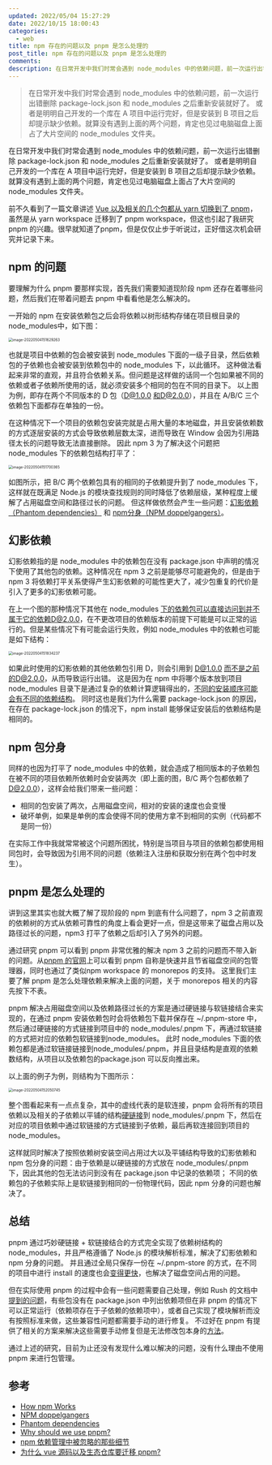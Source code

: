 ```yaml
---
updated: 2022/05/04 15:27:29
date: 2022/10/15 18:00:43
categories: 
  - web
title: npm 存在的问题以及 pnpm 是怎么处理的
post_title: npm 存在的问题以及 pnpm 是怎么处理的
comments: 
description: 在日常开发中我们时常会遇到 node_modules 中的依赖问题，前一次运行出错删除 package-lock.json 和 node_modules 之后重新安装就好了。 或者是明明自己开发的一个库在 A 项目中运行完好，但是安装到 B 项目之后却提示缺少依赖。就算没有遇到上面的两个问题，肯定也见过电脑磁盘上面占了大片空间的 node_modules 文件夹。
---
```

> 在日常开发中我们时常会遇到 node_modules 中的依赖问题，前一次运行出错删除 package-lock.json 和 node_modules 之后重新安装就好了。 或者是明明自己开发的一个库在 A 项目中运行完好，但是安装到 B 项目之后却提示缺少依赖。就算没有遇到上面的两个问题，肯定也见过电脑磁盘上面占了大片空间的 node_modules 文件夹。

在日常开发中我们时常会遇到 node_modules 中的依赖问题，前一次运行出错删除 package-lock.json 和 node_modules 之后重新安装就好了。 或者是明明自己开发的一个库在 A 项目中运行完好，但是安装到 B 项目之后却提示缺少依赖。就算没有遇到上面的两个问题，肯定也见过电脑磁盘上面占了大片空间的 node_modules 文件夹。

前不久看到了一篇文章讲述 [Vue 以及相关的几个包都从 yarn 切换到了 pnpm](https://www.teqng.com/2021/12/07/%E4%B8%BA%E4%BB%80%E4%B9%88-vue-%E6%BA%90%E7%A0%81%E4%BB%A5%E5%8F%8A%E7%94%9F%E6%80%81%E4%BB%93%E5%BA%93%E8%A6%81%E8%BF%81%E7%A7%BB-pnpm/)， 虽然是从 yarn workspace 迁移到了 pnpm workspace，但这也引起了我研究 pnpm 的兴趣。很早就知道了pnpm，但是仅仅止步于听说过，正好借这次机会研究并记录下来。

## npm 的问题

要理解为什么 pnpm 要那样实现，首先我们需要知道现阶段 npm 还存在着哪些问题，然后我们在带着问题去 pnpm 中看看他是怎么解决的。

一开始的 npm 在安装依赖包之后会将依赖以树形结构存储在项目根目录的 node_modules中，如下图：

<img src="https://static.jindll.com/notes/image-20220504151629263.png" alt="image-20220504151629263" style="zoom:50%;" />

也就是项目中依赖的包会被安装到 node_modules 下面的一级子目录，然后依赖包的子依赖也会被安装到依赖包中的 node_modules 下，以此循环。 这种做法看起来非常的直观，并且符合依赖关系。但问题是这样做的话同一个包如果被不同的依赖或者子依赖所使用的话，就必须安装多个相同的包在不同的目录下。 以上图为例，即存在两个不同版本的 D 包（D@1.0.0 和D@2.0.0），并且在 A/B/C 三个依赖包下面都存在单独的一份。

在这种情况下一个项目的依赖包安装完就是占用大量的本地磁盘，并且安装依赖数的方式逐层安装的方式会导致依赖层数太深，进而导致在 Window 会因为引用路径太长的问题导致无法直接删除。 因此 npm 3 为了解决这个问题把 node_modules 下的依赖包结构打平了：

<img src="https://static.jindll.com/notes/image-20220504151700365.png" alt="image-20220504151700365" style="zoom:50%;" />

如图所示，把 B/C 两个依赖包具有的相同的子依赖提升到了 node_modules 下，这样就在既满足 Node.js 的模块查找规则的同时降低了依赖层级，某种程度上缓解了占用磁盘空间和路径过长的问题。 但这样做依然会产生一些问题：[幻影依赖（Phantom dependencies）](https://rushjs.io/pages/advanced/npm_doppelgangers/) 和 [npm分身（NPM doppelgangers）](https://rushjs.io/pages/advanced/npm_doppelgangers/)。

## 幻影依赖

幻影依赖指的是 node_modules 中的依赖包在没有 package.json 中声明的情况下使用了其他包的依赖。这种情况在 npm 3 之前是能够尽可能避免的，但是由于 npm 3 将依赖打平关系使得产生幻影依赖的可能性更大了，减少包重复的代价是引入了更多的幻影依赖可能。

在上一个图的那种情况下其他在 node_modules 下的依赖包可以直接访问到并不属于它的依赖D@2.0.0，在不更改项目的依赖版本的前提下可能是可以正常的运行的。但是某些情况下有可能会运行失败，例如 node_modules 中的依赖也可能是如下结构：

<img src="https://static.jindll.com/notes/image-20220504151834237.png" alt="image-20220504151834237" style="zoom:50%;" />

如果此时使用的幻影依赖的其他依赖包引用 D，则会引用到 D@1.0.0 而不是之前的D@2.0.0，从而导致运行出错。 这是因为在 npm 中将哪个版本放到项目 node_modules 目录下是通过复杂的依赖计算逻辑得出的，[不同的安装顺序可能会有不同的依赖结构](http://npm.github.io/how-npm-works-docs/npm3/non-determinism.html)。 同时这也是我们为什么需要 package-lock.json 的原因，在存在 package-lock.json 的情况下，npm install 能够保证安装后的依赖结构是相同的。

## npm 包分身

同样的也因为打平了 node_modules 中的依赖，就会造成了相同版本的子依赖包在被不同的项目依赖所依赖时会安装两次（即上面的图，B/C 两个包都依赖了 D@2.0.0），这样会给我们带来一些问题：

- 相同的包安装了两次，占用磁盘空间，相对的安装的速度也会变慢
- 破坏单例，如果是单例的库会使得不同的使用方拿不到相同的实例（代码都不是同一份）

在实际工作中我就常常被这个问题所困扰，特别是当项目与项目的依赖包都使用相同包时，会导致因为引用不同的问题（依赖注入注册和获取分别在两个包中时发生）。

## pnpm 是怎么处理的

讲到这里其实也就大概了解了现阶段的 npm 到底有什么问题了，npm 3 之前直观的依赖树的方式从依赖可靠性的角度上看会更好一点，但是这带来了磁盘占用以及路径过长的问题，npm3 打平了依赖之后却引入了另外的问题。

通过研究 pnpm 可以看到 pnpm 非常优雅的解决 npm 3 之前的问题而不带入新的问题。从[pnpm 的官网](https://pnpm.io/zh/)上可以看到 pnpm 自称是快速并且节省磁盘空间的包管理器，同时也通过了类似npm workspace 的 monorepos 的支持。 这里我们主要了解 pnpm 是怎么处理依赖来解决上面的问题，关于 monorepos 相关的内容先按下不表。

pnpm 解决占用磁盘空间以及依赖路径过长的方案是通过硬链接与软链接结合来实现的，在通过 pnpm 安装依赖包时会将依赖包下载并保存在 ~/.pnpm-store 中， 然后通过硬链接的方式链接到项目中的 node_modules/.pnpm 下，再通过软链接的方式把对应的依赖包软链接到node_modules。 此时 node_modules 下面的依赖包都是通过软链接链接到node_modules/.pnpm，并且目录结构是直观的依赖数结构，从项目以及依赖包的package.json 可以反向推出来。

以上面的例子为例，则结构为下图所示：

<img src="https://static.jindll.com/notes/image-20220504152050745.png" alt="image-20220504152050745" style="zoom:50%;" />

整个图看起来有一点点复杂，其中的虚线代表的是软连接，pnpm 会将所有的项目依赖以及相关的子依赖以平铺的结构[硬链接](https://zh.wikipedia.org/wiki/%E7%A1%AC%E9%93%BE%E6%8E%A5)到 node_modules/.pnpm 下，然后在对应的项目依赖中通过软链接的方式链接到子依赖，最后再软连接回到项目的 node_modules。

这样就同时解决了按照依赖树安装空间占用过大以及平铺结构导致的幻影依赖和 npm 包分身的问题：由于依赖是以硬链接的方式放在 node_modules/.pnpm 下，因此其他的包无法访问到没有在 package.json 中记录的依赖项； 不同的依赖包的子依赖实际上是软链接到相同的一份物理代码，因此 npm 分身的问题也解决了。

## 总结

pnpm 通过巧妙硬链接 + 软链接结合的方式完全实现了依赖树结构的 node_modules，并且严格遵循了 Node.js 的模块解析标准，解决了幻影依赖和 npm 分身的问题。 并且通过全局只保存一份在 ~/.pnpm-store 的方式，在不同的项目中进行 install 的速度也会[变得更快](https://pnpm.io/benchmarks)，也解决了磁盘空间占用的问题。

但在实际使用 pnpm 的过程中会有一些问题需要自己处理，例如 Rush 的文档中[提到的问题](https://rushjs.io/pages/maintainer/package_managers/#:~:text=Although%20PNPM%E2%80%99s%20symlinking,for%20help%2C%20though.)，有些包没有在 package.json 中列出依赖项但在非 pnpm 的情况下可以正常运行（依赖项存在于子依赖的依赖项中），或者自己实现了模块解析而没有按照标准来做，这些兼容性问题都需要手动的进行修复。 不过好在 pnpm 有提供了相关的方案来解决这些需要手动修复但是无法修改包本身的[方法](https://pnpm.io/faq#pnpm-does-not-work-with-your-project-here)。

通过上述的研究，目前为止还没有发现什么难以解决的问题，没有什么理由不使用 pnpm 来进行包管理。

## 参考

- [How npm Works](https://npm.github.io/how-npm-works-docs/index.html)
- [NPM doppelgangers](https://rushjs.io/pages/advanced/npm_doppelgangers/)
- [Phantom dependencies](https://rushjs.io/pages/advanced/phantom_deps/)
- [Why should we use pnpm?](https://medium.com/pnpm/why-should-we-use-pnpm-75ca4bfe7d93)
- [npm 依赖管理中被忽略的那些细节](https://www.zoo.team/article/npm-details)
- [为什么 vue 源码以及生态仓库要迁移 pnpm?](https://www.teqng.com/2021/12/07/%E4%B8%BA%E4%BB%80%E4%B9%88-vue-%E6%BA%90%E7%A0%81%E4%BB%A5%E5%8F%8A%E7%94%9F%E6%80%81%E4%BB%93%E5%BA%93%E8%A6%81%E8%BF%81%E7%A7%BB-pnpm/)